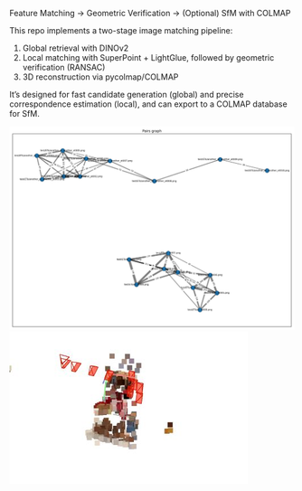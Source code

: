 Feature Matching → Geometric Verification → (Optional) SfM with COLMAP

This repo implements a two-stage image matching pipeline:

1) Global retrieval with DINOv2
2) Local matching with SuperPoint + LightGlue, followed by geometric verification (RANSAC)
3) 3D reconstruction via pycolmap/COLMAP

It’s designed for fast candidate generation (global) and precise correspondence estimation (local), and can export to a COLMAP database for SfM.



![Image Pairing](graphs/pairs_graph.png)
![3D Reconstruction](3d_reconstruction.jpg)
